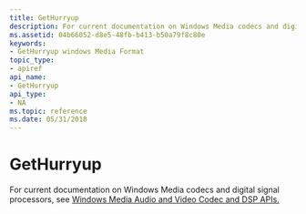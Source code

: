 ```yaml
---
title: GetHurryup
description: For current documentation on Windows Media codecs and digital signal processors, see Windows Media Audio and Video Codec and DSP APIs.
ms.assetid: 04b66052-d8e5-48fb-b413-b50a79f8c80e
keywords:
- GetHurryup windows Media Format
topic_type:
- apiref
api_name:
- GetHurryup
api_type:
- NA
ms.topic: reference
ms.date: 05/31/2018
---
```


# GetHurryup

For current documentation on Windows Media codecs and digital signal processors, see [Windows Media Audio and Video Codec and DSP APIs.](/previous-versions//dd464626(v=vs.85))

 

 